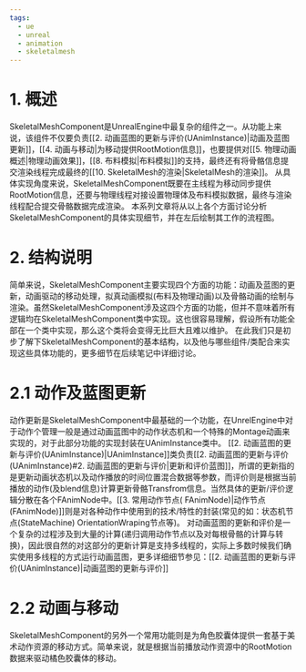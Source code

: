 ```yaml
---
tags:
  - ue
  - unreal
  - animation
  - skeletalmesh
---
```


# 1. 概述

SkeletalMeshComponent是UnrealEngine中最复杂的组件之一。从功能上来说，该组件不仅要负责[[2. 动画蓝图的更新与评价(UAnimInstance)|动画及蓝图更新]]，[[4. 动画与移动|为移动提供RootMotion信息]]，也要提供对[[5. 物理动画概述|物理动画效果]]，[[8. 布料模拟|布料模拟]]的支持，最终还有将骨骼信息提交渲染线程完成最终的[[10. SkeletalMesh的渲染|SkeletalMesh的渲染]]。
从具体实现角度来说，SkeletalMeshComponent既要在主线程为移动同步提供RootMotion信息，还要与物理线程对接设置物理体及布料模拟数据，最终与渲染线程配合提交骨骼数据完成渲染。
本系列文章将从以上各个方面讨论分析SkeletalMeshComponent的具体实现细节，并在左后绘制其工作的流程图。

# 2. 结构说明

简单来说，SkeletalMeshComponent主要实现四个方面的功能：动画及蓝图的更新，动画驱动的移动处理，拟真动画模拟(布料及物理动画)以及骨骼动画的绘制与渲染。虽然SkeletalMeshComponent涉及这四个方面的功能，但并不意味着所有逻辑均在SkeletalMeshComponent类中实现。这也很容易理解，假设所有功能全部在一个类中实现，那么这个类将会变得无比巨大且难以维护。
在此我们只是初步了解下SkeletalMeshComponent的基本结构，以及他与哪些组件/类配合来实现这些具体功能的，更多细节在后续笔记中详细讨论。

# 2.1 动作及蓝图更新

动作更新是SkeletalMeshComponent中最基础的一个功能，在UnrelEngine中对于动作个管理一般是通过动画蓝图中的动作状态机和一个特殊的Montage动画来实现的，对于此部分功能的实现封装在UAnimInstance类中。
[[2. 动画蓝图的更新与评价(UAnimInstance)|UAnimInstance]]类负责[[2. 动画蓝图的更新与评价(UAnimInstance)#2. 动画蓝图的更新与评价|更新和评价蓝图]]，所谓的更新指的是更新动画状态机以及动作播放的时间位置混合数据等参数，而评价则是根据当前播放的动作(及blend信息)计算更新骨骼Transfrom信息。当然具体的更新/评价逻辑分散在各个FAnimNode中。[[3. 常用动作节点( FAnimNode)|动作节点(FAnimNode)]]则是对各种动作中使用到的技术/特性的封装(常见的如：状态机节点(StateMachine)  OrientationWraping节点等)。
对动画蓝图的更新和评价是一个复杂的过程涉及到大量的计算(递归调用动作节点以及对每根骨骼的计算与转换)，因此很自然的对这部分的更新计算是支持多线程的，实际上多数时候我们确实使用多线程的方式运行动画蓝图，更多详细细节参见：[[2. 动画蓝图的更新与评价(UAnimInstance)|动画蓝图的更新与评价]]

# 2.2 动画与移动

SkeletalMeshComponent的另外一个常用功能则是为角色胶囊体提供一套基于美术动作资源的移动方式。简单来说，就是根据当前播放动作资源中的RootMotion数据来驱动橘色胶囊体的移动。